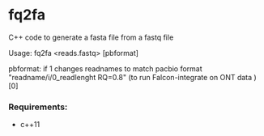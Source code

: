 # fq2fa
C++ code to generate a fasta file from a fastq file

Usage: fq2fa  <reads.fastq>  [pbformat]

pbformat: if 1 changes readnames to match pacbio format "readname/i/0_readlenght RQ=0.8"  (to run Falcon-integrate on ONT data ) [0]

### Requirements:
- c++11

